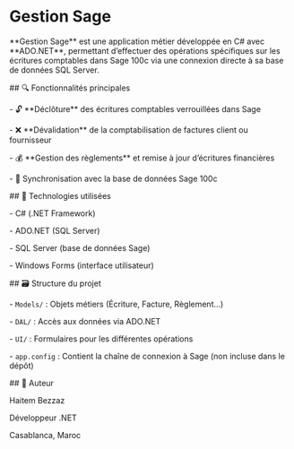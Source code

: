 # Gestion Sage



\*\*Gestion Sage\*\* est une application métier développée en C# avec \*\*ADO.NET\*\*, permettant d’effectuer des opérations spécifiques sur les écritures comptables dans Sage 100c via une connexion directe à sa base de données SQL Server.



\## 🔍 Fonctionnalités principales



\- 🔓 \*\*Déclôture\*\* des écritures comptables verrouillées dans Sage

\- ❌ \*\*Dévalidation\*\* de la comptabilisation de factures client ou fournisseur

\- 💰 \*\*Gestion des règlements\*\* et remise à jour d’écritures financières

\- 🔄 Synchronisation avec la base de données Sage 100c



\## 🧩 Technologies utilisées



\- C# (.NET Framework)

\- ADO.NET (SQL Server)

\- SQL Server (base de données Sage)

\- Windows Forms (interface utilisateur)



\## 🗃️ Structure du projet



\- `Models/` : Objets métiers (Écriture, Facture, Règlement…)

\- `DAL/` : Accès aux données via ADO.NET

\- `UI/` : Formulaires pour les différentes opérations

\- `app.config` : Contient la chaîne de connexion à Sage (non incluse dans le dépôt)



\## 👤 Auteur



Haitem Bezzaz  

Développeur .NET 

Casablanca, Maroc  



